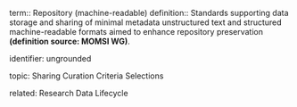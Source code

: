 term:: Repository (machine-readable)
definition:: Standards supporting data storage and sharing of minimal metadata unstructured text and structured machine-readable formats aimed to enhance repository preservation **(definition source: MOMSI WG)**.

identifier: ungrounded

topic: Sharing Curation Criteria Selections

related: Research Data Lifecycle
